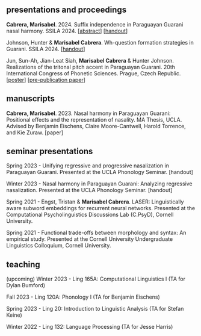 ## presentations and proceedings

**Cabrera, Marisabel**. 2024. Suffix independence in Paraguayan Guarani nasal harmony. SSILA 2024. [<a href="/assets/cabrera-ssila2024-abstract.pdf" target="_blank">abstract</a>] [<a href="/assets/cabrera-ssila2024-handout2.pdf" target="_blank">handout</a>]

Johnson, Hunter & **Marisabel Cabrera**. Wh-question formation strategies in Guarani. SSILA 2024. [<a href="/assets/wh-ssila2024-handout.pdf" target="_blank">handout</a>]

Jun, Sun-Ah, Jian-Leat Siah, **Marisabel Cabrera** & Hunter Johnson. Realizations of the tritonal pitch accent in Paraguayan Guarani. 20th International Congress of Phonetic Sciences. Prague, Czech Republic. [<a href="/assets/jun-siah-cabrera-johnson-poster.pdf" target="_blank">poster</a>] [<a href="/assets/jun-siah-cabrera-johnson-paper.pdf" target="_blank">pre-publication paper</a>]

## manuscripts

**Cabrera, Marisabel**. 2023. Nasal harmony in Paraguayan Guarani: Positional effects and the representation of nasality. MA Thesis, UCLA. Advised by Benjamin Eischens, Claire Moore-Cantwell, Harold Torrence, and Kie Zuraw. [paper]

## seminar presentations

Spring 2023 - Unifying regressive and progressive nasalization in Paraguayan Guarani. Presented at the UCLA Phonology Seminar. [handout]

Winter 2023 - Nasal harmony in Paraguayan Guarani: Analyzing regressive nasalization. Presented at the UCLA Phonology Seminar. [handout]

Spring 2021 - Engst, Tristan & **Marisabel Cabrera**. LASER: Linguistically aware subword embeddings for recurrent neural networks. Presented at the Computational Psycholinguistics Discussions Lab (C.PsyD), Cornell University. 

Spring 2021 - Functional trade-offs between morphology and syntax: An empirical study. Presented at the Cornell University Undergraduate Linguistics Colloquium, Cornell University. 

## teaching

(upcoming) Winter 2023 - Ling 165A: Computational Linguistics I (TA for Dylan Bumford)

Fall 2023 - Ling 120A: Phonology I (TA for Benjamin Eischens)

Spring 2023 - Ling 20: Introduction to Linguistic Analysis (TA for Stefan Keine)

Winter 2022 - Ling 132: Language Processing (TA for Jesse Harris)
